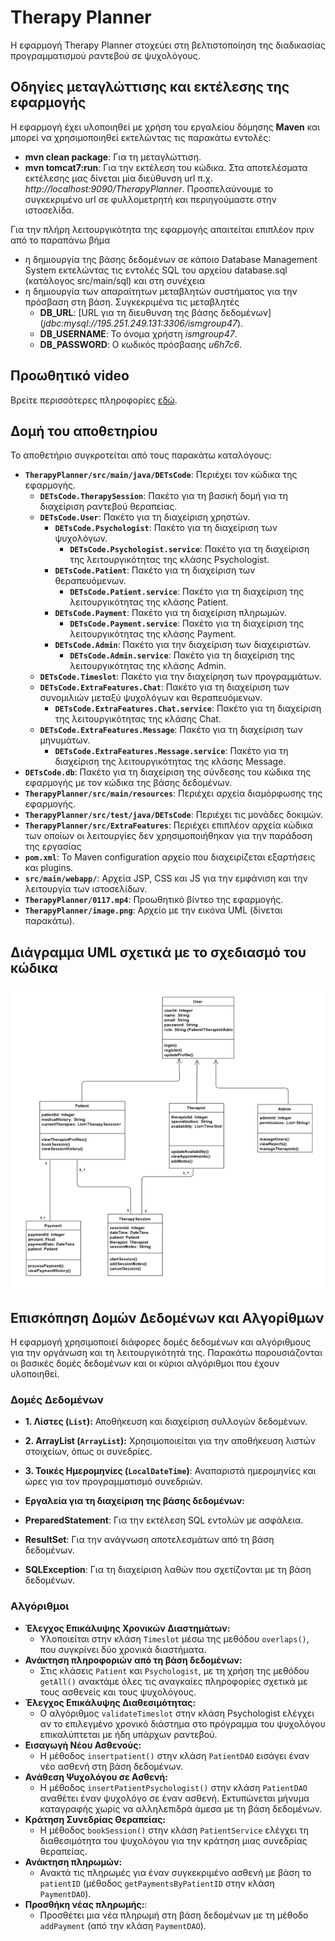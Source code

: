 # Therapy Planner

Η εφαρμογή Therapy Planner στοχεύει στη βελτιστοποίηση της διαδικασίας προγραμματισμού ραντεβού σε ψυχολόγους.

## Οδηγίες μεταγλώττισης και εκτέλεσης της εφαρμογής
Η εφαρμογή έχει υλοποιηθεί με χρήση του εργαλείου δόμησης __Maven__ και μπορεί να χρησιμοποιηθεί εκτελώντας τις παρακάτω εντολές:
- **mvn clean package**: Για τη μεταγλώττιση.
- **mvn tomcat7:run**: Για την εκτέλεση του κώδικα. Στα αποτελέσματα εκτέλεσης μας δίνεται μία διεύθυνση url π.χ. _http://localhost:9090/TherapyPlanner_. Προσπελαύνουμε το συγκεκριμένο url σε φυλλομετρητή και περιηγούμαστε στην ιστοσελίδα.

Για την πλήρη λειτουργικότητα της εφαρμογής απαιτείται επιπλέον πριν από το παραπάνω βήμα
- η δημιουργία της βάσης δεδομένων σε κάποιο Database Management System εκτελώντας τις εντολές SQL του αρχείου database.sql (κατάλογος src/main/sql) και στη συνέχεια
- η δημιουργία των απαραίτητων μεταβλητών συστήματος για την πρόσβαση στη βάση. Συγκεκριμένα τις μεταβλητές
    - **DB_URL**: [URL για τη διευθυνση της βάσης δεδομένων] (*jdbc:mysql://195.251.249.131:3306/ismgroup47*).
    - **DB_USERNAME**: Το όνομα χρήστη *ismgroup47*.
    - **DB_PASSWORD**: Ο κωδικός πρόσβασης *u6h7c6*.

## Προωθητικό video
Βρείτε περισσότερες πληροφορίες [εδώ](https://github.com/christinasiakavara/TherapyPlanner/raw/refs/heads/main/0117.mp4).

## Δομή του αποθετηρίου

Το αποθετήριο συγκροτείται από τους παρακάτω καταλόγους:

- **`TherapyPlanner/src/main/java/DETsCode`**: Περιέχει τον κώδικα της εφαρμογής.
    - **`DETsCode.TherapySession`**: Πακέτο για τη βασική δομή για τη διαχείριση ραντεβού θεραπείας.
    - **`DETsCode.User`**: Πακέτο για τη διαχείριση χρηστών.
        - **`DETsCode.Psychologist`**: Πακέτο για τη διαχείριση των ψυχολόγων.
            - **`DETsCode.Psychologist.service`**: Πακέτο για τη διαχείριση της λειτουργικότητας της κλάσης Psychologist.
        - **`DETsCode.Patient`**: Πακέτο για τη διαχείριση των θεραπευόμενων.
            - **`DETsCode.Patient.service`**: Πακέτο για τη διαχείριση της λειτουργικότητας της κλάσης Patient.
        - **`DETsCode.Payment`**: Πακέτο για τη διαχείριση πληρωμών.
            - **`DETsCode.Payment.service`**: Πακέτο για τη διαχείριση της λειτουργικότητας της κλάσης Payment.
        - **`DETsCode.Admin`**: Πακέτο για την διαχείριση των διαχειριστών.
            - **`DETsCode.Admin.service`**: Πακέτο για τη διαχείριση της λειτουργικότητας της κλάσης Admin.
    - **`DETsCode.Timeslot`**: Πακέτο για την διαχείρηση των προγραμμάτων.
    - **`DETsCode.ExtraFeatures.Chat`**: Πακέτο για τη διαχείριση των συνομιλιών μεταξύ ψυχολόγων και θεραπευόμενων.
        - **`DETsCode.ExtraFeatures.Chat.service`**: Πακέτο για τη διαχείριση της λειτουργικότητας της κλάσης Chat.
    - **`DETsCode.ExtraFeatures.Message`**: Πακέτο για τη διαχείριση των μηνυμάτων.
        - **`DETsCode.ExtraFeatures.Message.service`**: Πακέτο για τη διαχείριση της λειτουργικότητας της κλάσης Message.
- **`DETsCode.db`**: Πακέτο για τη διαχείριση της σύνδεσης του κώδικα της εφαρμογής με τον κώδικα της βάσης δεδομένων.
- **`TherapyPlanner/src/main/resources`**: Περιέχει αρχεία διαμόρφωσης της εφαρμογής.
- **`TherapyPlanner/src/test/java/DETsCode`**: Περιέχει τις μονάδες δοκιμών.
- **`TherapyPlanner/src/ExtraFeatures`**: Περιέχει επιπλέον αρχεία κώδικα των οποίων οι λειτουργίες δεν χρησιμοποιήθηκαν για την παράδοση της εργασίας
- **`pom.xml`**: Το Maven configuration αρχείο που διαχειρίζεται εξαρτήσεις και plugins.
- **`src/main/webapp/`**: Αρχεία JSP, CSS και JS για την εμφάνιση και την λειτουργία των ιστοσελίδων.
- **`TherapyPlanner/0117.mp4`**: Προωθητικό βίντεο της εφαρμογής.
- **`TherapyPlanner/image.png`**: Αρχείο με την εικόνα UML (δίνεται παρακάτω).

## Διάγραμμα UML σχετικά με το σχεδιασμό του κώδικα

![Διάγραμμα UML](image.png)

## Επισκόπηση Δομών Δεδομένων και Αλγορίθμων

Η εφαρμογή χρησιμοποιεί διάφορες δομές δεδομένων και αλγόριθμους για την οργάνωση και τη λειτουργικότητά της. Παρακάτω παρουσιάζονται οι βασικές δομές δεδομένων και οι κύριοι αλγόριθμοι που έχουν υλοποιηθεί.

### Δομές Δεδομένων

- **1. Λίστες (`List`):** Αποθήκευση και διαχείριση συλλογών δεδομένων.
- **2. ArrayList (`ArrayList`):** Χρησιμοποιείται για την αποθήκευση λιστών στοιχείων, όπως οι συνεδρίες.
- **3. Τοικές Ημερομηνίες (`LocalDateTime`)**: Αναπαριστά ημερομηνίες και ώρες για τον προγραμματισμό συνεδριών.

- **Εργαλεία για τη διαχείριση της βάσης δεδομένων:**

- **PreparedStatement**: Για την εκτέλεση SQL εντολών με ασφάλεια.
- **ResultSet**: Για την ανάγνωση αποτελεσμάτων από τη βάση δεδομένων.
- **SQLException**: Για τη διαχείριση λαθών που σχετίζονται με τη βάση δεδομένων.

### Αλγόριθμοι

- **Έλεγχος Επικάλυψης Χρονικών Διαστημάτων:**
    - Υλοποιείται στην κλάση `Timeslot` μέσω της μεθόδου `overlaps()`, που συγκρίνει δύο χρονικά διαστήματα.
- **Ανάκτηση πληροφοριών από τη βάση δεδομένων:**
    - Στις κλάσεις `Patient` και `Psychologist`, με τη χρήση της μεθόδου `getAll()` ανακτάμε όλες τις αναγκαίες πληροφορίες σχετικά με τους ασθενείς και τους ψυχολόγους.
- **Έλεγχος Επικάλυψης Διαθεσιμότητας:**
    - Ο αλγόριθμος `validateTimeslot` στην κλάση Psychologist ελέγχει αν το επιλεγμένο χρονικό διάστημα στο πρόγραμμα του ψυχολόγου επικαλύπτεται με ήδη υπάρχων ραντεβού.
- **Εισαγωγή Νέου Ασθενούς:**
    - Η μέθοδος `insertpatient()` στην κλάση `PatientDAO` εισάγει έναν νέο ασθενή στη βάση δεδομένων.
- **Ανάθεση Ψυχολόγου σε Ασθενή:**
    - Η μέθοδος `insertPatientPsychologist()` στην κλάση `PatientDAO` αναθέτει έναν ψυχολόγο σε έναν ασθενή. Εκτυπώνεται μήνυμα καταγραφής χωρίς να αλληλεπιδρά άμεσα με τη βάση δεδομένων.
- **Κράτηση Συνεδρίας Θεραπείας:**
    - Η μέθοδος `bookSession()` στην κλάση `PatientService` ελέγχει τη διαθεσιμότητα του ψυχολόγου για την κράτηση μιας συνεδρίας θεραπείας.
- **Ανάκτηση πληρωμών:**
   - Ανακτά τις πληρωμές για έναν συγκεκριμένο ασθενή με βάση το `patientID` (μέθοδος `getPaymentsByPatientID` στην κλάση `PaymentDAO`).
- **Προσθήκη νέας πληρωμής:**:
   - Προσθέτει μια νέα πληρωμή στη βάση δεδομένων με τη μέθοδο `addPayment` (από την κλάση `PaymentDAO`).